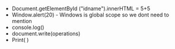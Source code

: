 -  Document.getElementById ("idname").innerHTML  = 5+5
- Window.alert(20)
      - Windows is global scope so we dont need to mention
- console.log()
- document.write(operations)
- Print( )